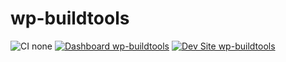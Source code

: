 # wp-buildtools

![CI none](https://img.shields.io/badge/ci-none-orange.svg)
[![Dashboard wp-buildtools](https://img.shields.io/badge/dashboard-wp_buildtools-yellow.svg)](https://dashboard.pantheon.io/sites/fafa839e-bd6e-4ee2-8bbd-03086a0fd7f2#dev/code)
[![Dev Site wp-buildtools](https://img.shields.io/badge/site-wp_buildtools-blue.svg)](http://dev-wp-buildtools.pantheonsite.io/)